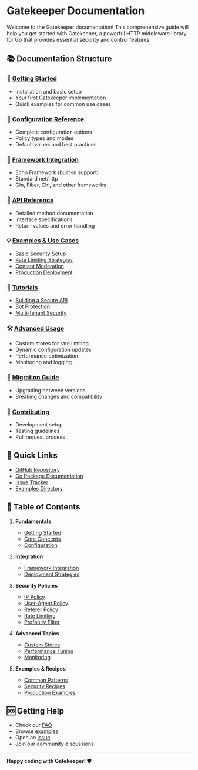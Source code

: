 # Gatekeeper Documentation

Welcome to the Gatekeeper documentation! This comprehensive guide will help you get started with Gatekeeper, a powerful HTTP middleware library for Go that provides essential security and control features.

## 📚 Documentation Structure

### 🚀 [Getting Started](guides/getting-started.md)
- Installation and basic setup
- Your first Gatekeeper implementation
- Quick examples for common use cases

### 📖 [Configuration Reference](reference/configuration.md)
- Complete configuration options
- Policy types and modes
- Default values and best practices

### 🔧 [Framework Integration](guides/framework-integration.md)
- Echo Framework (built-in support)
- Standard net/http
- Gin, Fiber, Chi, and other frameworks

### 🎯 [API Reference](reference/api.md)
- Detailed method documentation
- Interface specifications
- Return values and error handling

### 💡 [Examples & Use Cases](examples/)
- [Basic Security Setup](examples/basic-security.md)
- [Rate Limiting Strategies](examples/rate-limiting.md)
- [Content Moderation](examples/content-moderation.md)
- [Production Deployment](examples/production-deployment.md)

### 📝 [Tutorials](tutorials/)
- [Building a Secure API](tutorials/secure-api.md)
- [Bot Protection](tutorials/bot-protection.md)
- [Multi-tenant Security](tutorials/multi-tenant.md)

### 🛠️ [Advanced Usage](guides/advanced-usage.md)
- Custom stores for rate limiting
- Dynamic configuration updates
- Performance optimization
- Monitoring and logging

### 🔄 [Migration Guide](guides/migration.md)
- Upgrading between versions
- Breaking changes and compatibility

### 🤝 [Contributing](guides/contributing.md)
- Development setup
- Testing guidelines
- Pull request process

## 🔗 Quick Links

- [GitHub Repository](https://github.com/4nkitd/gatekeeper)
- [Go Package Documentation](https://pkg.go.dev/github.com/4nkitd/gatekeeper)
- [Issue Tracker](https://github.com/4nkitd/gatekeeper/issues)
- [Examples Directory](../example/)

## 📖 Table of Contents

1. **Fundamentals**
   - [Getting Started](guides/getting-started.md)
   - [Core Concepts](guides/core-concepts.md)
   - [Configuration](reference/configuration.md)

2. **Integration**
   - [Framework Integration](guides/framework-integration.md)
   - [Deployment Strategies](guides/deployment.md)

3. **Security Policies**
   - [IP Policy](reference/ip-policy.md)
   - [User-Agent Policy](reference/user-agent-policy.md)
   - [Referer Policy](reference/referer-policy.md)
   - [Rate Limiting](reference/rate-limiting.md)
   - [Profanity Filter](reference/profanity-filter.md)

4. **Advanced Topics**
   - [Custom Stores](guides/custom-stores.md)
   - [Performance Tuning](guides/performance.md)
   - [Monitoring](guides/monitoring.md)

5. **Examples & Recipes**
   - [Common Patterns](examples/common-patterns.md)
   - [Security Recipes](examples/security-recipes.md)
   - [Production Examples](examples/production.md)

## 🆘 Getting Help

- Check our [FAQ](guides/faq.md)
- Browse [examples](examples/)
- Open an [issue](https://github.com/4nkitd/gatekeeper/issues)
- Join our community discussions

---

**Happy coding with Gatekeeper! 🛡️**
